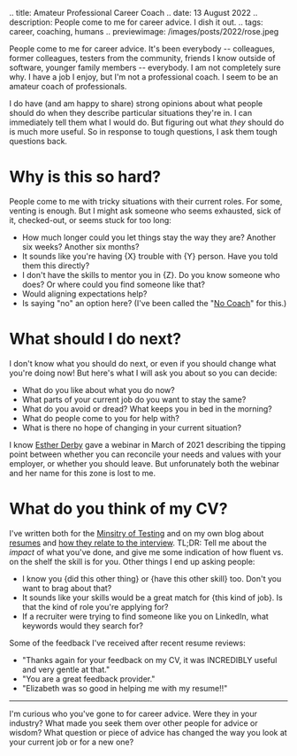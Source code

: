 .. title: Amateur Professional Career Coach
.. date: 13 August 2022
.. description: People come to me for career advice. I dish it out. 
.. tags: career, coaching, humans
.. previewimage: /images/posts/2022/rose.jpeg

People come to me for career advice. It's been everybody -- colleagues, former colleagues, testers from the community, friends I know outside of software, younger family members -- everybody. I am not completely sure why. I have a job I enjoy, but I'm not a professional coach. I seem to be an amateur coach of professionals. 

I do have (and am happy to share) strong opinions about what people should do when they describe particular situations they're in. I can immediately tell them what I would do. But figuring out what _they_ should do is much more useful. So in response to tough questions, I ask them tough questions back. 

# Why is this so hard?

People come to me with tricky situations with their current roles. For some, venting is enough. But I might ask someone who seems exhausted, sick of it, checked-out, or seems stuck for too long: 

- How much longer could you let things stay the way they are? Another six weeks? Another six months? 
- It sounds like you're having {X} trouble with {Y} person. Have you told them this directly?
- I don't have the skills to mentor you in {Z}. Do you know someone who does? Or where could you find someone like that?
- Would aligning expectations help? 
- Is saying "no" an option here? (I've been called the "[No Coach](https://twitter.com/aahunsberger/status/1534974206680629248)" for this.)

# What should I do next?

I don't know what you should do next, or even if you should change what you're doing now! But here's what I will ask you about so you can decide: 

- What do you like about what you do now?
- What parts of your current job do you want to stay the same? 
- What do you avoid or dread? What keeps you in bed in the morning?
- What do people come to you for help with?
- What is there no hope of changing in your current situation?

I know [Esther Derby](https://twitter.com/estherderby) gave a webinar in March of 2021 describing the tipping point between whether you can reconcile your needs and values with your employer, or whether you should leave. But unforunately both the webinar and her name for this zone is lost to me. 

# What do you think of my CV? 

I've written both for the [Minsitry of Testing](https://www.ministryoftesting.com/dojo/lessons/how-to-interview-like-a-tester) and on my own blog about [resumes](https://elizabethzagroba.com/posts/2022/05_27_cvs_from_a_hiring_perspective/) and [how they relate to the interview](https://elizabethzagroba.com/posts/2017/2017-08-06_doubt-builds-trust/). TL;DR: Tell me about the _impact_ of what you've done, and give me some indication of how fluent vs. on the shelf the skill is for you. Other things I end up asking people:

- I know you {did this other thing} or {have this other skill} too. Don't you want to brag about that?
- It sounds like your skills would be a great match for {this kind of job}. Is that the kind of role you're applying for?
- If a recruiter were trying to find someone like you on LinkedIn, what keywords would they search for?

Some of the feedback I've received after recent resume reviews: 

- "Thanks again for your feedback on my CV, it was INCREDIBLY useful and very gentle at that."
- "You are a great feedback provider."
- "Elizabeth was so good in helping me with my resume!!"

--- 

I'm curious who you've gone to for career advice. Were they in your industry? What made you seek them over other people for advice or wisdom? What question or piece of advice has changed the way you look at your current job or for a new one?